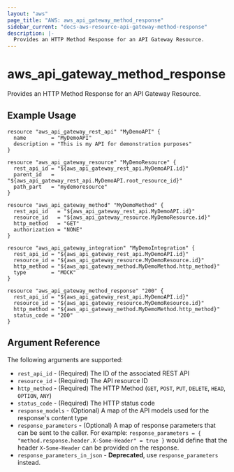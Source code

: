 ```yaml
---
layout: "aws"
page_title: "AWS: aws_api_gateway_method_response"
sidebar_current: "docs-aws-resource-api-gateway-method-response"
description: |-
  Provides an HTTP Method Response for an API Gateway Resource.
---
```


# aws\_api\_gateway\_method\_response

Provides an HTTP Method Response for an API Gateway Resource.

## Example Usage

```
resource "aws_api_gateway_rest_api" "MyDemoAPI" {
  name        = "MyDemoAPI"
  description = "This is my API for demonstration purposes"
}

resource "aws_api_gateway_resource" "MyDemoResource" {
  rest_api_id = "${aws_api_gateway_rest_api.MyDemoAPI.id}"
  parent_id   = "${aws_api_gateway_rest_api.MyDemoAPI.root_resource_id}"
  path_part   = "mydemoresource"
}

resource "aws_api_gateway_method" "MyDemoMethod" {
  rest_api_id   = "${aws_api_gateway_rest_api.MyDemoAPI.id}"
  resource_id   = "${aws_api_gateway_resource.MyDemoResource.id}"
  http_method   = "GET"
  authorization = "NONE"
}

resource "aws_api_gateway_integration" "MyDemoIntegration" {
  rest_api_id = "${aws_api_gateway_rest_api.MyDemoAPI.id}"
  resource_id = "${aws_api_gateway_resource.MyDemoResource.id}"
  http_method = "${aws_api_gateway_method.MyDemoMethod.http_method}"
  type        = "MOCK"
}

resource "aws_api_gateway_method_response" "200" {
  rest_api_id = "${aws_api_gateway_rest_api.MyDemoAPI.id}"
  resource_id = "${aws_api_gateway_resource.MyDemoResource.id}"
  http_method = "${aws_api_gateway_method.MyDemoMethod.http_method}"
  status_code = "200"
}
```

## Argument Reference

The following arguments are supported:

* `rest_api_id` - (Required) The ID of the associated REST API
* `resource_id` - (Required) The API resource ID
* `http_method` - (Required) The HTTP Method (`GET`, `POST`, `PUT`, `DELETE`, `HEAD`, `OPTION`, `ANY`)
* `status_code` - (Required) The HTTP status code
* `response_models` - (Optional) A map of the API models used for the response's content type
* `response_parameters` - (Optional) A map of response parameters that can be sent to the caller.
   For example: `response_parameters = { "method.response.header.X-Some-Header" = true }`
   would define that the header `X-Some-Header` can be provided on the response.
* `response_parameters_in_json` - **Deprecated**, use `response_parameters` instead.
